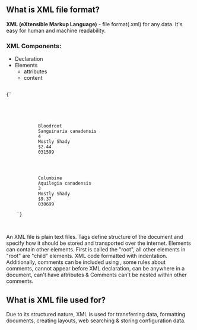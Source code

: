 ## What is XML file format?

**XML (eXtensible Markup Language)** - file format(.xml) for any data. It's easy for human and machine readability.

### XML Components:

-   Declaration
-   Elements
    -   attributes
    -   content

<pre>

<code class="language-xml hljs">{`
<?xml version="1.0" encoding="UTF-8"?> <!--Information about XML, declaration-->

    <!--All the other tags in XML document are called elements-->
    <CATALOG>
        <PLANT>
            <COMMON>Bloodroot</COMMON>
            <BOTANICAL>Sanguinaria canadensis</BOTANICAL>
            <ZONE>4</ZONE>
            <LIGHT>Mostly Shady</LIGHT>
            <PRICE sale="true">$2.44</PRICE> <!--Descriptors names="values" called attributes-->
            <AVAILABILITY>031599</AVAILABILITY>
        </PLANT>

        <!--Values inside tags is a content-->
        <PLANT>
            <COMMON>Columbine</COMMON>
            <BOTANICAL>Aquilegia canadensis</BOTANICAL>
            <ZONE>3</ZONE>
            <LIGHT>Mostly Shady</LIGHT>
            <PRICE>$9.37</PRICE>
            <AVAILABILITY>030699</AVAILABILITY>
        </PLANT>
    </CATALOG>`}

</code>
</pre>

An XML file is plain text files. Tags define structure of the document and specify how it should be stored and transported over the internet. Elements can contain other elements.
First is called the "root", all other elements in "root" are "child" elements. XML code formatted with indentation. Additionally, comments can be included using <!-- -->,
some rules about comments, cannot appear before XML declaration, can be anywhere in a document, can't have attributes &
Comments can't be nested within other comments.

## What is XML file used for?

Due to its structured nature, XML is used for transferring data, formatting documents, creating layouts, web searching & storing configuration data.
